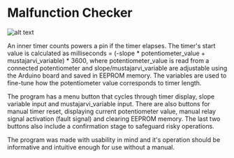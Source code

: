 # Malfunction Checker
![alt text](https://github.com/KalleLahtinen/materials/blob/main/malfuntion_checker.jpg?raw=true)

An inner timer counts powers a pin if the timer elapses. The timer's start value is calculated as milliseconds = (-slope * potentiometer_value + mustajarvi_variable) * 3600, where potentiometer_value is read from a connected potentiometer and slope/mustajarvi_variable are adjustable using the Arduino board and saved in EEPROM memory. The variables are used to fine-tune how the potentiometer value corresponds to timer length.

The program has a menu button that cycles through timer display, slope variable input and mustajarvi_variable input. There are also buttons for manual timer reset, displaying current potentiometer value, manual relay signal activation (fault signal) and clearing EEPROM memory. The last two buttons also include a confirmation stage to safeguard risky operations.

The program was made with usability in mind and it's operation should be informative and intuitive enough for use without a manual.